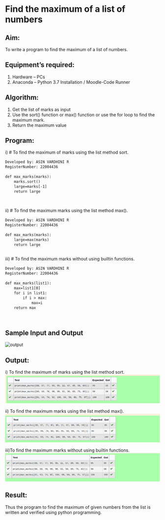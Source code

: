 # Find the maximum of a list of numbers
## Aim:
To write a program to find the maximum of a list of numbers.
## Equipment’s required:
1.	Hardware – PCs
2.	Anaconda – Python 3.7 Installation / Moodle-Code Runner
## Algorithm:
1.	Get the list of marks as input
2.	Use the sort() function or max() function or use the for loop to find the maximum mark.
3.	Return the maximum value
## Program:

i)	# To find the maximum of marks using the list method sort.
```
Developed by: ASIN VARDHINI R
RegisterNumber: 22004436

def max_marks(marks):
    marks.sort()
    large=marks[-1]
    return large



```

ii)	# To find the maximum marks using the list method max().
```
Developed by: ASIN VARDHINI R 
RegisterNumber: 22004436

def max_marks(marks):
    large=max(marks)
    return large


```

iii) # To find the maximum marks without using builtin functions.
```
Developed by: ASIN VARDHINI R
RegisterNumber: 22004436

def max_marks(list1):
    max=list1[0]
    for i in list1:
        if i > max:
            max=i
    return max        



```
## Sample Input and Output
![output](./img/max_marks1.jpg) 

## Output:
i) To find the maximum of marks using the list method sort.
![](findmax01.png)

ii) To find the maximum marks using the list method max().
![](findmax02.png)

iii)To find the maximum marks without using builtin functions.
![](finfmax03.png)

## Result:
Thus the program to find the maximum of given numbers from the list is written and verified using python programming.